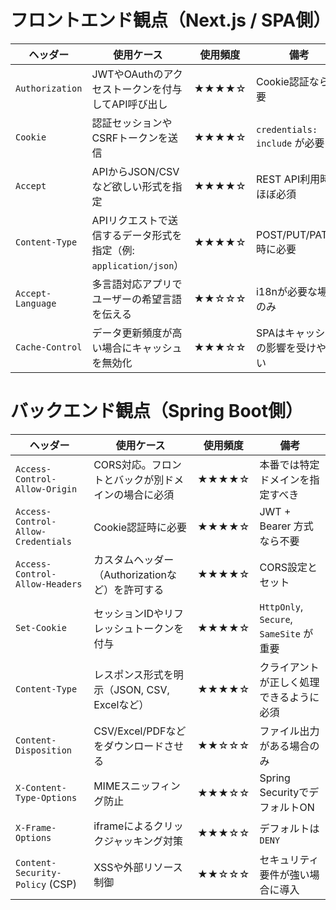 # フロントエンド観点（Next.js / SPA側）

| ヘッダー          | 使用ケース                                                        | 使用頻度 | 備考                              |
| ----------------- | ----------------------------------------------------------------- | -------- | --------------------------------- |
| `Authorization`   | JWTやOAuthのアクセストークンを付与してAPI呼び出し                 | ★★★★☆    | Cookie認証なら不要                |
| `Cookie`          | 認証セッションやCSRFトークンを送信                                | ★★★★☆    | `credentials: include` が必要     |
| `Accept`          | APIからJSON/CSVなど欲しい形式を指定                               | ★★★★☆    | REST API利用時はほぼ必須          |
| `Content-Type`    | APIリクエストで送信するデータ形式を指定（例: `application/json`） | ★★★★☆    | POST/PUT/PATCH時に必要            |
| `Accept-Language` | 多言語対応アプリでユーザーの希望言語を伝える                      | ★★☆☆☆    | i18nが必要な場合のみ              |
| `Cache-Control`   | データ更新頻度が高い場合にキャッシュを無効化                      | ★★★☆☆    | SPAはキャッシュの影響を受けやすい |

# バックエンド観点（Spring Boot側）

| ヘッダー                           | 使用ケース                                         | 使用頻度 | 備考                                     |
| ---------------------------------- | -------------------------------------------------- | -------- | ---------------------------------------- |
| `Access-Control-Allow-Origin`      | CORS対応。フロントとバックが別ドメインの場合に必須 | ★★★★☆    | 本番では特定ドメインを指定すべき         |
| `Access-Control-Allow-Credentials` | Cookie認証時に必要                                 | ★★★★☆    | JWT + Bearer 方式なら不要                |
| `Access-Control-Allow-Headers`     | カスタムヘッダー（Authorizationなど）を許可する    | ★★★★☆    | CORS設定とセット                         |
| `Set-Cookie`                       | セッションIDやリフレッシュトークンを付与           | ★★★★☆    | `HttpOnly`, `Secure`, `SameSite` が重要  |
| `Content-Type`                     | レスポンス形式を明示（JSON, CSV, Excelなど）       | ★★★★☆    | クライアントが正しく処理できるように必須 |
| `Content-Disposition`              | CSV/Excel/PDFなどをダウンロードさせる              | ★★☆☆☆    | ファイル出力がある場合のみ               |
| `X-Content-Type-Options`           | MIMEスニッフィング防止                             | ★★★☆☆    | Spring SecurityでデフォルトON            |
| `X-Frame-Options`                  | iframeによるクリックジャッキング対策               | ★★★☆☆    | デフォルトは `DENY`                      |
| `Content-Security-Policy` (CSP)    | XSSや外部リソース制御                              | ★★☆☆☆    | セキュリティ要件が強い場合に導入         |

